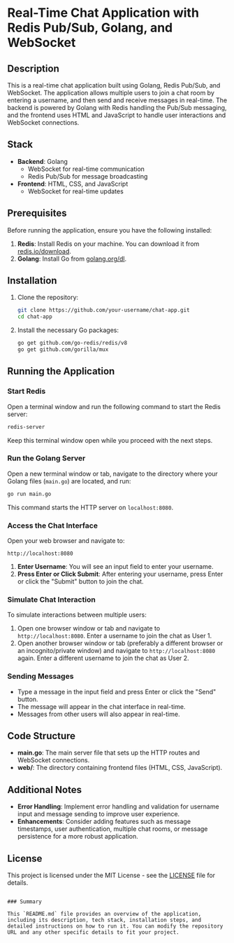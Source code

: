 # Real-Time Chat Application with Redis Pub/Sub, Golang, and WebSocket

## Description

This is a real-time chat application built using Golang, Redis Pub/Sub, and WebSocket. The application allows multiple users to join a chat room by entering a username, and then send and receive messages in real-time. The backend is powered by Golang with Redis handling the Pub/Sub messaging, and the frontend uses HTML and JavaScript to handle user interactions and WebSocket connections.

## Stack

- **Backend**: Golang
  - WebSocket for real-time communication
  - Redis Pub/Sub for message broadcasting
- **Frontend**: HTML, CSS, and JavaScript
  - WebSocket for real-time updates

## Prerequisites

Before running the application, ensure you have the following installed:

1. **Redis**: Install Redis on your machine. You can download it from [redis.io/download](https://redis.io/download).
2. **Golang**: Install Go from [golang.org/dl](https://golang.org/dl/).

## Installation

1. Clone the repository:
   ```bash
   git clone https://github.com/your-username/chat-app.git
   cd chat-app
   ```

2. Install the necessary Go packages:
   ```bash
   go get github.com/go-redis/redis/v8
   go get github.com/gorilla/mux
   ```

## Running the Application

### Start Redis

Open a terminal window and run the following command to start the Redis server:
```bash
redis-server
```

Keep this terminal window open while you proceed with the next steps.

### Run the Golang Server

Open a new terminal window or tab, navigate to the directory where your Golang files (`main.go`) are located, and run:
```bash
go run main.go
```

This command starts the HTTP server on `localhost:8080`.

### Access the Chat Interface

Open your web browser and navigate to:
```
http://localhost:8080
```

1. **Enter Username**: You will see an input field to enter your username.
2. **Press Enter or Click Submit**: After entering your username, press Enter or click the "Submit" button to join the chat.

### Simulate Chat Interaction

To simulate interactions between multiple users:

1. Open one browser window or tab and navigate to `http://localhost:8080`. Enter a username to join the chat as User 1.
2. Open another browser window or tab (preferably a different browser or an incognito/private window) and navigate to `http://localhost:8080` again. Enter a different username to join the chat as User 2.

### Sending Messages

- Type a message in the input field and press Enter or click the "Send" button.
- The message will appear in the chat interface in real-time.
- Messages from other users will also appear in real-time.

## Code Structure

- **main.go**: The main server file that sets up the HTTP routes and WebSocket connections.
- **web/**: The directory containing frontend files (HTML, CSS, JavaScript).

## Additional Notes

- **Error Handling**: Implement error handling and validation for username input and message sending to improve user experience.
- **Enhancements**: Consider adding features such as message timestamps, user authentication, multiple chat rooms, or message persistence for a more robust application.

## License

This project is licensed under the MIT License - see the [LICENSE](LICENSE) file for details.
```

### Summary

This `README.md` file provides an overview of the application, including its description, tech stack, installation steps, and detailed instructions on how to run it. You can modify the repository URL and any other specific details to fit your project.